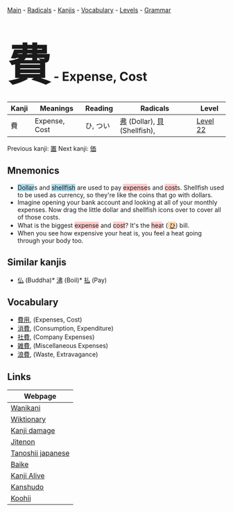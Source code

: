<style> bigfont {font-size: 100px}</style>
[Main](../index.md) -
[Radicals](../radicals.md) -
[Kanjis](../kanjis.md) -
[Vocabulary](../vocabulary.md) -
[Levels](../levels.md) -
[Grammar](../grammar.md)
# <bigfont> 費</bigfont> - Expense, Cost 

| Kanji | Meanings | Reading | Radicals | Level |
| --- | --- | --- | --- | --- |
| 費 | Expense, Cost | ひ, つい | [弗](../radicals/弗.md) (Dollar), [貝](../radicals/貝.md) (Shellfish),  | [Level 22](../levels/wk_level22.md) |

Previous kanji: [置](置.md) Next kanji: [価](価.md) 

## Mnemonics
 * <span style="background-color:#ADD8E6"> Dollar</span>s and <span style="background-color:#ADD8E6"> shellfish</span> are used to pay <span style="background-color:#ffcccb"> expense</span>s and <span style="background-color:#ffcccb"> cost</span>s. Shellfish used to be used as currency, so they're like the coins that go with dollars.
* Imagine opening your bank account and looking at all of your monthly expenses. Now drag the little dollar and shellfish icons over to cover all of those costs.
* What is the biggest <span style="background-color:#ffcccb"> expense</span> and <span style="background-color:#ffcccb"> cost</span>? It's the <span style="background-color:#ffcccb"> hea</span>t (<span style="background-color:#fed8b1"> [ひ](https://jisho.org/search/ひ)</span>) bill.
* When you see how expensive your heat is, you feel a heat going through your body too.


## Similar kanjis
 * [仏](仏.md) (Buddha)* [沸](沸.md) (Boil)* [払](払.md) (Pay)


## Vocabulary
 * [費用](../vocabulary/費.md), (Expenses, Cost)
* [消費](../vocabulary/費.md), (Consumption, Expenditure)
* [社費](../vocabulary/費.md), (Company Expenses)
* [雑費](../vocabulary/費.md), (Miscellaneous Expenses)
* [浪費](../vocabulary/費.md), (Waste, Extravagance)



## Links 

| Webpage |
| --- |
| [Wanikani          ](https://www.wanikani.com/kanji/費) |
| [Wiktionary        ](https://en.wiktionary.org/wiki/費) |
| [Kanji damage      ](http://www.kanjidamage.com/kanji/search?utf8=✓&q=費) |
| [Jitenon           ](https://jitenon.com/kanji/費) |
| [Tanoshii japanese ](https://www.tanoshiijapanese.com/dictionary/kanji.cfm?k=費) |
| [Baike             ](https://baike.baidu.com/item/費) |
| [Kanji Alive       ](https://app.kanjialive.com/費) |
| [Kanshudo          ](https://www.kanshudo.com/searchmn?q=費) |
| [Koohii            ](https://kanji.koohii.com/study/kanji/費) |
